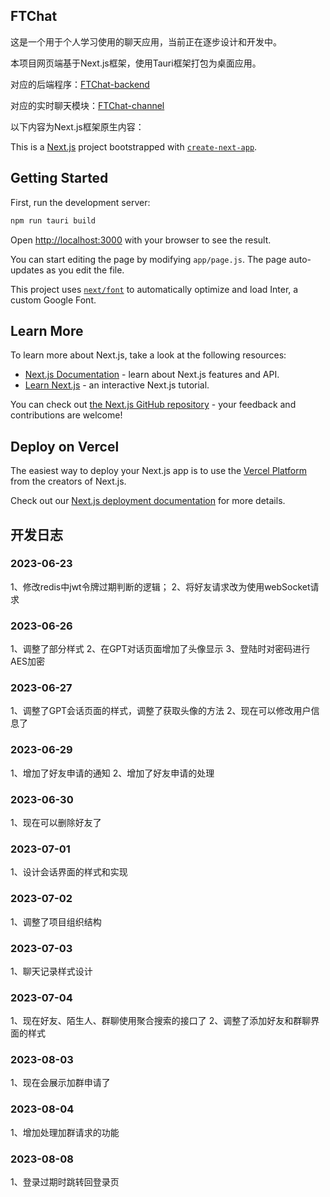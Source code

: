 ## FTChat

这是一个用于个人学习使用的聊天应用，当前正在逐步设计和开发中。

本项目网页端基于Next.js框架，使用Tauri框架打包为桌面应用。

对应的后端程序：[FTChat-backend](https://github.com/FTBoojux/ftchat_backend)

对应的实时聊天模块：[FTChat-channel](https://github.com/FTBoojux/ftchat-channel)

以下内容为Next.js框架原生内容：

This is a [Next.js](https://nextjs.org/) project bootstrapped with [`create-next-app`](https://github.com/vercel/next.js/tree/canary/packages/create-next-app).

## Getting Started

First, run the development server:

```bash
npm run tauri build
```

Open [http://localhost:3000](http://localhost:3000) with your browser to see the result.

You can start editing the page by modifying `app/page.js`. The page auto-updates as you edit the file.

This project uses [`next/font`](https://nextjs.org/docs/basic-features/font-optimization) to automatically optimize and load Inter, a custom Google Font.

## Learn More

To learn more about Next.js, take a look at the following resources:

- [Next.js Documentation](https://nextjs.org/docs) - learn about Next.js features and API.
- [Learn Next.js](https://nextjs.org/learn) - an interactive Next.js tutorial.

You can check out [the Next.js GitHub repository](https://github.com/vercel/next.js/) - your feedback and contributions are welcome!

## Deploy on Vercel

The easiest way to deploy your Next.js app is to use the [Vercel Platform](https://vercel.com/new?utm_medium=default-template&filter=next.js&utm_source=create-next-app&utm_campaign=create-next-app-readme) from the creators of Next.js.

Check out our [Next.js deployment documentation](https://nextjs.org/docs/deployment) for more details.

## 开发日志

### 2023-06-23

1、修改redis中jwt令牌过期判断的逻辑；
2、将好友请求改为使用webSocket请求

### 2023-06-26

1、调整了部分样式
2、在GPT对话页面增加了头像显示
3、登陆时对密码进行AES加密

### 2023-06-27
1、调整了GPT会话页面的样式，调整了获取头像的方法
2、现在可以修改用户信息了

### 2023-06-29
1、增加了好友申请的通知
2、增加了好友申请的处理

### 2023-06-30
1、现在可以删除好友了

### 2023-07-01
1、设计会话界面的样式和实现

### 2023-07-02
1、调整了项目组织结构

### 2023-07-03
1、聊天记录样式设计

### 2023-07-04
1、现在好友、陌生人、群聊使用聚合搜索的接口了
2、调整了添加好友和群聊界面的样式

### 2023-08-03
1、现在会展示加群申请了

### 2023-08-04 
1、增加处理加群请求的功能

### 2023-08-08
1、登录过期时跳转回登录页